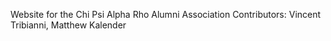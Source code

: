 Website for the Chi Psi Alpha Rho Alumni Association
Contributors: Vincent Tribianni, Matthew Kalender


